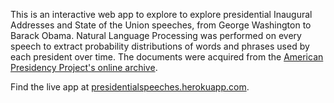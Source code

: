 This is an interactive web app to explore to explore presidential Inaugural Addresses and State of the Union speeches, from George Washington to Barack Obama. Natural Language Processing was performed on every speech to extract probability distributions of words and phrases used by each president over time. The documents were acquired from the <a href = "http://www.presidency.ucsb.edu/" target="_blank">American Presidency Project's online archive</a>.

Find the live app at <a href = "http://presidentialspeeches.herokuapp.com/" target="_blank">presidentialspeeches.herokuapp.com</a>.
